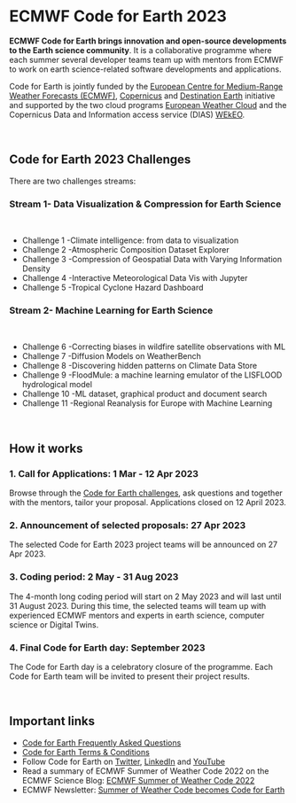 # ECMWF Code for Earth 2023

**ECMWF Code for Earth brings innovation and open-source developments to the Earth science community**. It is a collaborative programme where each summer several developer teams team up with mentors from ECMWF to work on earth science-related software developments and applications.
<br>

Code for Earth is jointly funded by the [European Centre for Medium-Range Weather Forecasts (ECMWF)](https://www.ecmwf.int/), [Copernicus](https://climate.copernicus.eu) and [Destination Earth](https://stories.ecmwf.int/destination-earth/index.html) initiative and supported by the two cloud programs [European Weather Cloud](https://www.europeanweather.cloud/) and the Copernicus Data and Information access service (DIAS) [WEkEO](https://www.wekeo.eu/).
     
<br>

## Code for Earth 2023 Challenges
There are two challenges streams:

### Stream 1- Data Visualization & Compression for Earth Science 
<br>

* Challenge 1 -Climate intelligence: from data to visualization 
* Challenge 2 -Atmospheric Composition Dataset Explorer
* Challenge 3 -Compression of Geospatial Data with Varying Information Density 
* Challenge 4 -Interactive Meteorological Data Vis with Jupyter
* Challenge 5 -Tropical Cyclone Hazard Dashboard


### Stream 2- Machine Learning for Earth Science 
<br>

* Challenge 6 -Correcting biases in wildfire satellite observations with ML
* Challenge 7 -Diffusion Models on WeatherBench 
* Challenge 8 -Discovering hidden patterns on Climate Data Store
* Challenge 9 -FloodMule: a machine learning emulator of the LISFLOOD hydrological model 
* Challenge 10 -ML dataset, graphical product and document search 
* Challenge 11 -Regional Reanalysis for Europe with Machine Learning 

<br>

## How it works

### 1. Call for Applications: 1 Mar - 12 Apr 2023
Browse through the [Code for Earth challenges](https://github.com/ECMWFCode4Earth/challenges_2023/issues), ask questions and together with the mentors, tailor your proposal. Applications closed on 12 April 2023.

### 2. Announcement of selected proposals: 27 Apr 2023
The selected Code for Earth 2023 project teams will be announced on 27 Apr 2023.

### 3. Coding period: 2 May  - 31 Aug 2023
The 4-month long coding period will start on 2 May 2023 and will last until 31 August 2023. During this time, the selected teams will team up with experienced ECMWF mentors and experts in earth science, computer science or Digital Twins. 

### 4. Final Code for Earth day: September 2023
The Code for Earth day is a celebratory closure of the programme. Each Code for Earth team will be invited to present their project results.

<br>

## Important links
* [Code for Earth Frequently Asked Questions](http://codeforearth.ecmwf.int/FAQ)
* [Code for Earth Terms & Conditions](http://codeforearth.ecmwf.int/terms-and-conditions)
* Follow Code for Earth on [Twitter](https://twitter.com/ECMWFCode4Earth), [LinkedIn](https://www.linkedin.com/company/ecmwf-code-for-earth) and [YouTube](https://www.youtube.com/channel/UCWLn6evyZ6tTktvUSTE1Xow)
* Read a summary of ECMWF Summer of Weather Code 2022 on the ECMWF Science Blog: [ECMWF Summer of Weather Code 2022](https://www.ecmwf.int/en/about/media-centre/science-blog/2022/ecmwf-summer-weather-code-2022)
* ECMWF Newsletter: [Summer of Weather Code becomes Code for Earth](https://www.ecmwf.int/en/newsletter/174/news/summer-weather-code-becomes-code-earth)
